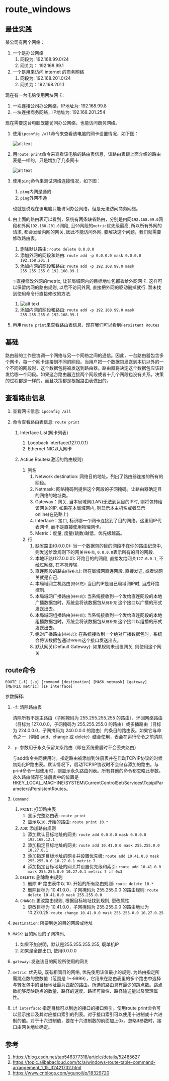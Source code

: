 
# route_windows

## 最佳实践


某公司有两个网络：

1. 一个是办公网络 
    1. 网段为: 192.168.99.0/24 
    2. 网关为： 192.168.99.1 
2. 一个是用来访问 internet 的商务网络 
    1. 网段为: 192.168.201.0/24 
    2. 网关为：192.168.201.1 

现在有一台电脑使用两块网卡:

1. 一块连接公司办公网络，IP地址为: 192.168.99.8
2. 一块连接商务网络，IP地址为: 192.168.201.254

现在需要这台电脑既能访问办公网络，也能访问商务网络。

1. 使用`ipconfig /all`命令来查看该电脑的网卡设置情况，如下图： 

    ![alt text](route_windows/1.png)

2. 用`route print`命令来查看该电脑的路由表信息，该路由表跟上面介绍的路由表是一样的，只是增加了几条网卡 

    ![alt text](route_windows/2.png)

3. 使用`ping`命令来测试网络连接情况，如下图： 
    1. `ping`内网是通的
    2. `ping`外网不通

    也就是说现在该电脑只能访问办公网络，但是无法访问商务网络。 

4. 由上面的路由表可以看到，系统有两条缺省路由，分别是内网`192.168.99.0`网段和外网`192.168.201.0`网段, 且`99`网段的`metric`优先级最高, 所以所有外网的请求, 都会发给内网的网关, 因此不能访问外网. 要解决这个问题，我们就需要修改路由表。 

    1. 删除默认路由: `route delete 0.0.0.0`
    2. 添加外网的网段和路由: `route add -p 0.0.0.0 mask 0.0.0.0 192.168.201.1`
    3. 添加内网的网段和路由: `route add -p 192.168.99.0 mask 255.255.255.0 192.168.99.1`

    ✨直接修改外网的metric, 让非局域网内的目标地址包都丢给外网网卡. 这样可以保留内网的路由规则, 以后不访问外网, 直接把外网的驱动删掉就行. 暂未找到使用命令行直接修改的方法.

    1. ![alt text](route_windows/3.png)
    2. 添加内网的网段和路由: `route add -p 192.168.99.0 mask 255.255.255.0 192.168.99.1`


5. 再用`route print`来查看路由表信息，现在我们可以看到`Persistent Routes` 

## 基础

路由器的工作是协调一个网络与另一个网络之间的通信。因此，一台路由器包含多个网卡，每一个网卡连接到不同的网段。当用户把一个数据包发送到本机以外的一个不同的网段时，这个数据包将被发送到路由器。路由器将决定这个数据包应该转发给哪一个网段。如果这台路由器连接两个网段或者十几个网段也没有关系。决策的过程都是一样的，而且决策都是根据路由表做出的。 

## 查看路由信息

1. 查看网卡信息: `ipconfig /all`

2. 命令查看路由表信息: `route print`


    1. Interface List(网卡列表)
        1. Loopback interface(127.0.0.1)
        2. Ethernet NIC以太网卡
    2. Actiue Routes(激活的路由规则)

        1. 列名
            1. Network destination: 网络目的地址。列出了路由器连接的所有的网段。
            2. Netmask: 网络掩码列提供这个网段的子网掩码。让路由器确定目的网络的地址类。
            3. Gateway：网关, 当本局域网(LAN)无法到达目的IP时, 则将包转给该网关的IP. 如果在本局域网内, 则显示本主机名或者显示online(在链路上)
            4. Interface：接口, 标识哪一个网卡连接到了目的网络。这里用IP代表网卡, 而不是直接使用物理网卡。
            5. Metric：度量, 度量(跳数)越低，优先级越高。 
        2. 行
            1. 缺省路由(0.0.0.0): 当一个数据包的目的网段不在你的路由记录中, 则发送给改规则下的网关`待补充`, `0.0.0.0`表示所有的目的网段.
            2. 本地环路(127.0.0.0): 环路目的的网段, 直接发给网关`127.0.0.1`, 不经过网络, 在本机传输.
            3. 直连网段的路由(`待补充`): 所在局域网直连网段, 直接发送, 或者说网关就是自己.
            4. 本局域网主机路由(`待补充`): 当目的IP是自己局域网IP时, 当成环路控制.
            5. 本局域网广播路由(`待补充`): 当系统接收到一个发给直连网段的本地广播数据包时，系统会将该数据包从`待补充` 这个接口以广播的形式发送出去。
            6. 本局域网组播路由(`待补充`): 当系统接收到一个发给直连网段的本地组播数据包时，系统会将该数据包从`待补充` 这个接口以组播的形式发送出去。
            7. 绝对广播路由(`待补充`): 在系统接收到一个绝对广播数据包时，系统会将该数据包通过`待补充`这个接口发送出去。 
            8. 默认网关(Default Gateway): 如果规则未设置网关, 则使用这个网关

## route命令

`ROUTE [-f] [-p] [command [destination] [MASK netmask] [gateway] [METRIC metric] [IF interface]`

参数解释:

1. `-f`: 清除路由表

    清除所有不是主路由（子网掩码为 255.255.255.255 的路由）、环回网络路由（目标为 127.0.0.0，子网掩码为 255.255.255.0 的路由）或多播路由（目标为 224.0.0.0，子网掩码为 240.0.0.0 的路由）的条目的路由表。如果它与命令之一（例如 add、change 或 delete）结合使用，表会在运行命令之前清除

2. `-p`: 参数用于永久保留某条路由（即在系统重启时不会丢失路由）

    与add命令共同使用时，指定路由被添加到注册表并在启动TCP/IP协议的时候初始化IP路由表。默认情况下，启动TCP/IP协议时不会储存添加的路由。与print命令一起使用时，则显示永久路由列表。所有其他的命令都忽略此参数。永久路由储存在注册表中的位置是HKEY_LOCAL_MACHINE\SYSTEM\CurrentControlSet\Services\Tcpip\Parameters\PersistentRoutes。 

3. `Command`
    1. `PRINT`: 打印路由表
        1. 显示完整路由表: `route print`
        2. 显示以`10.`开始的路由: `route print 10.*`
    2. `ADD`: 添加路由规则
        1. 添加默认目标地址的网关: `route add 0.0.0.0 mask 0.0.0.0 192.168.12.1`
        2. 添加指定目标地址的网关: `route add 10.41.0.0 mask 255.255.0.0 10.27.0.1`
        3. 添加指定目标地址的网关并设置优先级: `route add 10.41.0.0 mask 255.255.0.0 10.27.0.1 metric 7`
        4. 添加指定目标地址的网关并设置优先级和索引: `route add 10.41.0.0 mask 255.255.0.0 10.27.0.1 metric 7 if 0x3`
    3. `DELETE`: 删除路由规则
        1. 删除 IP 路由表中以 10. 开始的所有路由规则: `route delete 10.*`
        2. 删除目标为 10.41.0.0，子网掩码为 255.255.0.0 的路由规则: `route delete 10.41.0.0 mask 255.255.0.0`
    4. `CHANGE`: 更改路由规则, 根据目标地址找到规则, 更改属性
        1. 更改目标为 10.41.0.0，子网掩码为 255.255.0.0 的路由地址为10.27.0.25: `route change 10.41.0.0 mask 255.255.0.0 10.27.0.25`
4. `Destination`: 所要到达的目的网段或地址
5. `MASK`: 目的网段的子网掩码, 
    1. 如果不加说明，默认是255.255.255.255, 既单机IP
    2. 如果是全部出口, 使用0.0.0.0
6. `gateway`: 发送该目的网段所使用的网关
7. `metric`: 优先级, 既有相同目的网络, 优先使用该值最小的规则. 为路由指定所需跳点数的整数值（范围是 1～9999），它用来在路由表里的多个路由中选择与转发包中的目标地址最为匹配的路由。所选的路由具有最少的跳点数。跳点数能够反映跳点的数量、路径的速度、路径可靠性、路径输送量以及管理属性。
8. `if interface`: 指定目标可以到达的接口的接口索引。使用route print命令可以显示接口及其对应接口索引的列表。对于接口索引可以使用十进制或十六进制的值。对于十六进制值，要在十六进制数的前面加上0x。忽略if参数时，接口由网关地址确定。 

## 参考

1. https://blog.csdn.net/tao546377318/article/details/52485627
2. https://topic.alibabacloud.com/tc/a/windows-route-table-command-arrangement_1_15_32421732.html
3. https://www.cnblogs.com/ygunoil/p/18329720